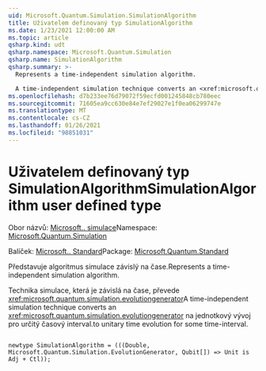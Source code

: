 ```yaml
---
uid: Microsoft.Quantum.Simulation.SimulationAlgorithm
title: Uživatelem definovaný typ SimulationAlgorithm
ms.date: 1/23/2021 12:00:00 AM
ms.topic: article
qsharp.kind: udt
qsharp.namespace: Microsoft.Quantum.Simulation
qsharp.name: SimulationAlgorithm
qsharp.summary: >-
  Represents a time-independent simulation algorithm.

  A time-independent simulation technique converts an <xref:microsoft.quantum.simulation.evolutiongenerator> to unitary time evolution for some time-interval.
ms.openlocfilehash: d7b233ee76d79072f59ecfd001245848cb780eec
ms.sourcegitcommit: 71605ea9cc630e84e7ef29027e1f0ea06299747e
ms.translationtype: MT
ms.contentlocale: cs-CZ
ms.lasthandoff: 01/26/2021
ms.locfileid: "98851031"
---
```

# <a name="simulationalgorithm-user-defined-type"></a><span data-ttu-id="fe769-102">Uživatelem definovaný typ SimulationAlgorithm</span><span class="sxs-lookup"><span data-stu-id="fe769-102">SimulationAlgorithm user defined type</span></span>

<span data-ttu-id="fe769-103">Obor názvů: [Microsoft.. simulace](xref:Microsoft.Quantum.Simulation)</span><span class="sxs-lookup"><span data-stu-id="fe769-103">Namespace: [Microsoft.Quantum.Simulation](xref:Microsoft.Quantum.Simulation)</span></span>

<span data-ttu-id="fe769-104">Balíček: [Microsoft.. Standard](https://nuget.org/packages/Microsoft.Quantum.Standard)</span><span class="sxs-lookup"><span data-stu-id="fe769-104">Package: [Microsoft.Quantum.Standard](https://nuget.org/packages/Microsoft.Quantum.Standard)</span></span>


<span data-ttu-id="fe769-105">Představuje algoritmus simulace závislý na čase.</span><span class="sxs-lookup"><span data-stu-id="fe769-105">Represents a time-independent simulation algorithm.</span></span>

<span data-ttu-id="fe769-106">Technika simulace, která je závislá na čase, převede <xref:microsoft.quantum.simulation.evolutiongenerator></span><span class="sxs-lookup"><span data-stu-id="fe769-106">A time-independent simulation technique converts an <xref:microsoft.quantum.simulation.evolutiongenerator></span></span>
<span data-ttu-id="fe769-107">na jednotkový vývoj pro určitý časový interval.</span><span class="sxs-lookup"><span data-stu-id="fe769-107">to unitary time evolution for some time-interval.</span></span>

```qsharp

newtype SimulationAlgorithm = (((Double, Microsoft.Quantum.Simulation.EvolutionGenerator, Qubit[]) => Unit is Adj + Ctl));
```

